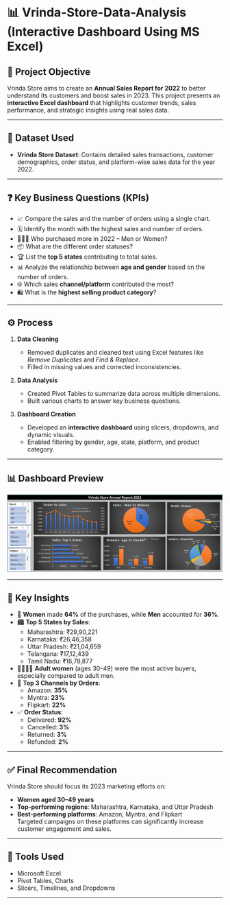 # 📊 Vrinda-Store-Data-Analysis (Interactive Dashboard Using MS Excel)

## 🎯 Project Objective

Vrinda Store aims to create an **Annual Sales Report for 2022** to better understand its customers and boost sales in 2023. This project presents an **interactive Excel dashboard** that highlights customer trends, sales performance, and strategic insights using real sales data.

---

## 📁 Dataset Used

- **Vrinda Store Dataset**: Contains detailed sales transactions, customer demographics, order status, and platform-wise sales data for the year 2022.

---

## ❓ Key Business Questions (KPIs)

- 📈 Compare the sales and the number of orders using a single chart.
- 🗓️ Identify the month with the highest sales and number of orders.
- 👨‍🦰👩 Who purchased more in 2022 – Men or Women?
- 📦 What are the different order statuses?
- 🏆 List the **top 5 states** contributing to total sales.
- 📊 Analyze the relationship between **age and gender** based on the number of orders.
- 🌐 Which sales **channel/platform** contributed the most?
- 🛍️ What is the **highest selling product category**?

---

## ⚙️ Process

1. **Data Cleaning**  
   - Removed duplicates and cleaned text using Excel features like *Remove Duplicates* and *Find & Replace*.
   - Filled in missing values and corrected inconsistencies.

2. **Data Analysis**  
   - Created Pivot Tables to summarize data across multiple dimensions.
   - Built various charts to answer key business questions.

3. **Dashboard Creation**  
   - Developed an **interactive dashboard** using slicers, dropdowns, and dynamic visuals.
   - Enabled filtering by gender, age, state, platform, and product category.

---

## 📊 Dashboard Preview

![vrinda store analysis dashboard](https://github.com/Pratiksurya28/Vrinda--Store-Data-Analysis-Dashboard/blob/main/image.png)

---

## 📌 Key Insights

- 👩 **Women** made **64%** of the purchases, while **Men** accounted for **36%**.
- 🏙️ **Top 5 States by Sales**:
  - Maharashtra: ₹29,90,221
  - Karnataka: ₹26,46,358
  - Uttar Pradesh: ₹21,04,659
  - Telangana: ₹17,12,439
  - Tamil Nadu: ₹16,78,877
- 👨‍👩‍👧‍👦 **Adult women** (ages 30–49) were the most active buyers, especially compared to adult men.
- 🛒 **Top 3 Channels by Orders**:
  - Amazon: **35%**
  - Myntra: **23%**
  - Flipkart: **22%**
- ✅ **Order Status**:
  - Delivered: **92%**
  - Cancelled: **3%**
  - Returned: **3%**
  - Refunded: **2%**

---

## ✅ Final Recommendation

Vrinda Store should focus its 2023 marketing efforts on:
- **Women aged 30–49 years**
- **Top-performing regions**: Maharashtra, Karnataka, and Uttar Pradesh
- **Best-performing platforms**: Amazon, Myntra, and Flipkart  
Targeted campaigns on these platforms can significantly increase customer engagement and sales.

---

## 🧠 Tools Used

- Microsoft Excel
- Pivot Tables, Charts
- Slicers, Timelines, and Dropdowns

---
